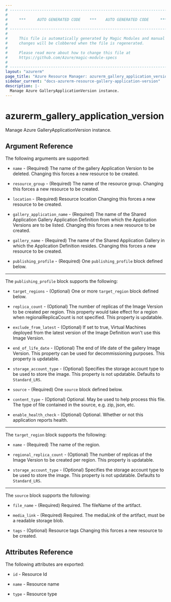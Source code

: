 ```yaml
---
# ----------------------------------------------------------------------------
#
#     ***     AUTO GENERATED CODE    ***    AUTO GENERATED CODE     ***
#
# ----------------------------------------------------------------------------
#
#     This file is automatically generated by Magic Modules and manual
#     changes will be clobbered when the file is regenerated.
#
#     Please read more about how to change this file at
#     https://github.com/Azure/magic-module-specs
#
# ----------------------------------------------------------------------------
layout: "azurerm"
page_title: "Azure Resource Manager: azurerm_gallery_application_version"
sidebar_current: "docs-azurerm-resource-gallery-application-version"
description: |-
  Manage Azure GalleryApplicationVersion instance.
---
```


# azurerm_gallery_application_version

Manage Azure GalleryApplicationVersion instance.


## Argument Reference

The following arguments are supported:

* `name` - (Required) The name of the gallery Application Version to be deleted. Changing this forces a new resource to be created.

* `resource_group` - (Required) The name of the resource group. Changing this forces a new resource to be created.

* `location` - (Required) Resource location Changing this forces a new resource to be created.

* `gallery_application_name` - (Required) The name of the Shared Application Gallery Application Definition from which the Application Versions are to be listed. Changing this forces a new resource to be created.

* `gallery_name` - (Required) The name of the Shared Application Gallery in which the Application Definition resides. Changing this forces a new resource to be created.

* `publishing_profile` - (Required) One `publishing_profile` block defined below.

---

The `publishing_profile` block supports the following:

* `target_regions` - (Optional) One or more `target_region` block defined below.

* `replica_count` - (Optional) The number of replicas of the Image Version to be created per region. This property would take effect for a region when regionalReplicaCount is not specified. This property is updatable.

* `exclude_from_latest` - (Optional) If set to true, Virtual Machines deployed from the latest version of the Image Definition won't use this Image Version.

* `end_of_life_date` - (Optional) The end of life date of the gallery Image Version. This property can be used for decommissioning purposes. This property is updatable.

* `storage_account_type` - (Optional) Specifies the storage account type to be used to store the image. This property is not updatable. Defaults to `Standard_LRS`.

* `source` - (Required) One `source` block defined below.

* `content_type` - (Optional) Optional. May be used to help process this file. The type of file contained in the source, e.g. zip, json, etc.

* `enable_health_check` - (Optional) Optional. Whether or not this application reports health.


---

The `target_region` block supports the following:

* `name` - (Required) The name of the region.

* `regional_replica_count` - (Optional) The number of replicas of the Image Version to be created per region. This property is updatable.

* `storage_account_type` - (Optional) Specifies the storage account type to be used to store the image. This property is not updatable. Defaults to `Standard_LRS`.

---

The `source` block supports the following:

* `file_name` - (Required) Required. The fileName of the artifact.

* `media_link` - (Required) Required. The mediaLink of the artifact, must be a readable storage blob.

* `tags` - (Optional) Resource tags Changing this forces a new resource to be created.

## Attributes Reference

The following attributes are exported:

* `id` - Resource Id

* `name` - Resource name

* `type` - Resource type
